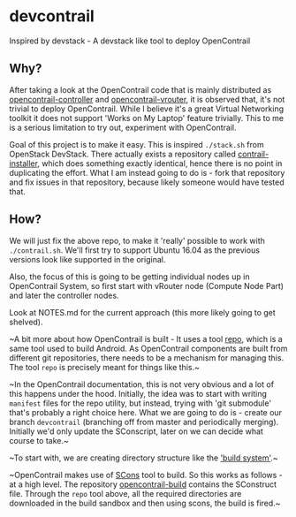 # devcontrail
Inspired by devstack - A devstack like tool to deploy OpenContrail


## Why?

After taking a look at the OpenContrail code that is mainly distributed as [opencontrail-controller](https://github.com/Juniper/contrail-controller) and [opencontrail-vrouter](https://github.com/Juniper/contrail-controller), it is observed that, it's not trivial to deploy OpenContrail. While I believe it's a great Virtual Networking toolkit it does not support 'Works on My Laptop' feature trivially. This to me is a serious limitation to try out, experiment with OpenContrail.

Goal of this project is to make it easy. This is inspired `./stack.sh` from OpenStack DevStack. There actually exists a repository called [contrail-installer](https://github.com/Juniper/contrail-installer), which does something exactly identical, hence there is no point in duplicating the effort. What I am instead going to do is - fork that repository and fix issues in that repository, because likely someone would have tested that.

## How?

We will just fix the above repo, to make it 'really' possible to work with `./contrail.sh`. We'll first try to support Ubuntu 16.04 as the previous versions look like supported in the original.

Also, the focus of this is going to be getting individual nodes up in OpenContrail System, so first start with vRouter node (Compute Node Part) and later the controller nodes.

Look at NOTES.md for the current approach (this more likely going to get shelved).


~A bit more about how OpenContrail is built - It uses a tool [repo](https://android.googlesource.com/tools/repo), which is a same tool used to build Android. As OpenContrail components are built from different git repositories, there needs to be a mechanism for managing this. The tool `repo` is precisely meant for things like this.~

~In the OpenContrail documentation, this is not very obvious and a lot of this happens under the hood. Initially, the idea was to start with writing `manifest` files for the repo utility, but instead, trying with 'git submodule' that's probably a right choice here. What we are going to do is - create our branch `devcontrail` (branching off from master and periodically merging). Initially we'd only update the SConscript, later on we can decide what course to take.~

~To start with, we are creating directory structure like the ['build system'](https://github.com/Juniper/contrail-vnc).~

~OpenContrail makes use of [SCons](http://www.scons.org) tool to build. So this works as follows - at a high level. The repository [opencontrail-build](https://github.com/Juniper/contrail-build) contains the SConstruct file. Through the `repo` tool above, all the required directories are downloaded in the build sandbox and then using scons, the build is fired.~


